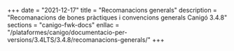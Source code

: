 +++
date        = "2021-12-17"
title       = "Recomanacions generals"
description = "Recomanacions de bones pràctiques i convencions generals Canigó 3.4.8"
sections    = "canigo-fwk-docs"
enllac		= "/plataformes/canigo/documentacio-per-versions/3.4LTS/3.4.8/recomanacions-generals/"
+++
